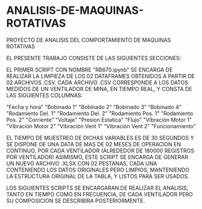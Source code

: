 # ANALISIS-DE-MAQUINAS-ROTATIVAS
PROYECTO DE ANALISIS DEL COMPORTAMIENTO DE MAQUINAS ROTATIVAS

EL PRESENTE TRABAJO CONSISTE DE LAS SIGUIENTES SECCIONES:

EL PRIMER SCRIPT CON NOMBRE "RB670.ipynb" SE ENCARGA DE REALIZAR LA LIMPIEZA DE LOS 02 DATAFRAMES OBTENIDOS A PARTIR DE 02 ARCHIVOS .CSV.
CADA ARCHIVO .CSV CORRESPONDE A LOS DATOS MEDIDOS DE UN VENTILADOR DE MINA, EN TIEMPO REAL, Y CONSTA DE LAS SIGUIENTES COLUMNAS:

"Fecha y hora"
"Bobinado 1"
"Bobinado 2"
"Bobinado 3"
"Bobinado 4"
"Rodamiento Del. 1"
"Rodamiento Del. 2"
"Rodamiento Pos. 1"
"Rodamiento Pos. 2"
"Corriente"
"Voltaje"
"Presion Estatica"
"Flujo"
"Vibración Motor 1"
"Vibración Motor 2"
"Vibración Vent 1"
"Vibración Vent 2"
"Funcionamiento"

EL TIEMPO DE MUESTREO DE DICHAS VARIABLES ES DE 30 SEGUNDOS Y SE DISPONE DE UNA DATA DE MAS DE 02 MESES DE OPERACION EN CONTINUO, POR CADA VENTILADOR (ALREDEDOR DE 180000 REGISTROS POR VENTILADOR)
ASIMISMO, ESTE SCRIPT SE ENCARGA DE GENERAR UN NUEVO ARCHIVO .XLSX CON 02 PESTANAS, CADA UNA CONTENIENDO LOS DATOS ORIGINALES PERO LIMPIOS, MANTENIENDO LA ESTRUCTURA ORIGINAL DE LA TABLA, Y LISTOS PARA SER USADOS.

LOS SIGUIENTES SCRIPTS SE ENCARGARAN DE REALIZAR EL ANALISIS, TANTO EN TIEMPO COMO EN FRECUENCIA, DE CADA VENTILADOR PERO SU COMPOSICION SE DESCRIBIRA POSTERIORMENTE.

